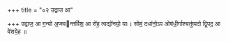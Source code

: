 +++
title = "०२ उद्वाज आ"

+++
उद्वाज॒ आ ग॒न्यो अ॒प्स्वन्तर्विश॒ आ रो॑ह॒ त्वद्यो॑नयो॒ याः। सोमं॒ दधा॑नो॒ऽप ओष॑धी॒र्गाश्चतु॑ष्पदो द्वि॒पद॒ आ वे॑शये॒ह ॥